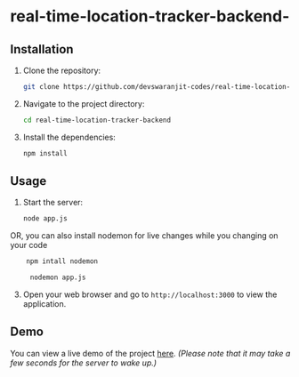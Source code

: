 # real-time-location-tracker-backend-




## Installation

1. Clone the repository:
    ```bash
    git clone https://github.com/devswaranjit-codes/real-time-location-tracker-backend.git
    ```
2. Navigate to the project directory:
    ```bash
    cd real-time-location-tracker-backend
    ```
3. Install the dependencies:
    ```bash
    npm install
    ```

## Usage

1. Start the server:
    ```bash
    node app.js
    ```
OR,
    you can also install nodemon for live changes while you changing on your code
    
 ```bash
     npm intall nodemon 
  ```

     
 ```bash
      nodemon app.js
  ```

     
3. Open your web browser and go to `http://localhost:3000` to view the application.

## Demo

You can view a live demo of the project [here]([https://realtime-location-tracker.onrender.com). *(Please note that it may take a few seconds for the server to wake up.)*
